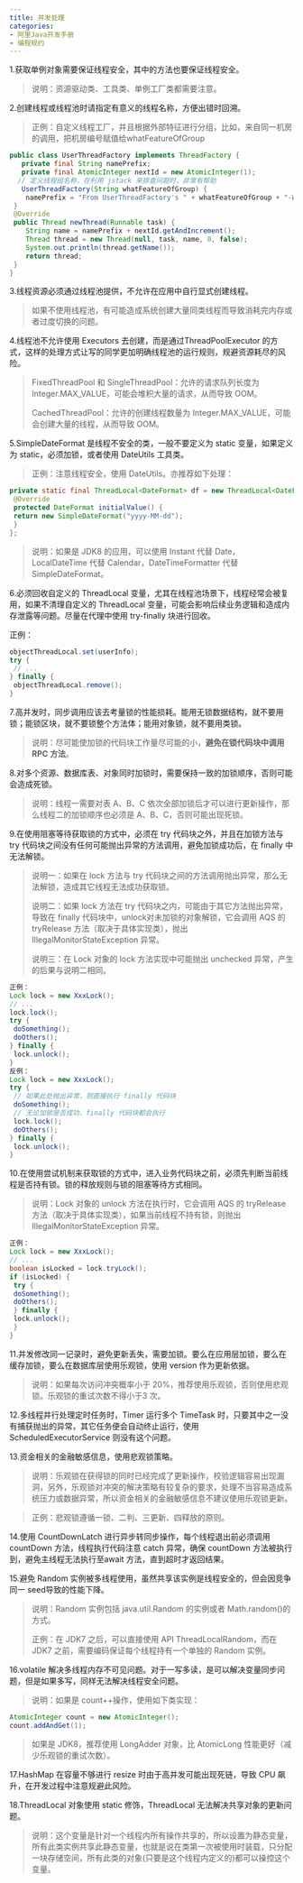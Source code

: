 ```yaml
---
title: 并发处理
categories: 
- 阿里Java开发手册
- 编程规约
---
```


1.获取单例对象需要保证线程安全，其中的方法也要保证线程安全。

> 说明：资源驱动类、工具类、单例工厂类都需要注意。

2.创建线程或线程池时请指定有意义的线程名称，方便出错时回溯。

> 正例：自定义线程工厂，并且根据外部特征进行分组，比如，来自同一机房的调用，把机房编号赋值给whatFeatureOfGroup

```java
public class UserThreadFactory implements ThreadFactory {
   private final String namePrefix;
   private final AtomicInteger nextId = new AtomicInteger(1);
  // 定义线程组名称，在利用 jstack 来排查问题时，非常有帮助
   UserThreadFactory(String whatFeatureOfGroup) {
    namePrefix = "From UserThreadFactory's " + whatFeatureOfGroup + "-Worker-";
 }
 @Override
 public Thread newThread(Runnable task) {
    String name = namePrefix + nextId.getAndIncrement();
    Thread thread = new Thread(null, task, name, 0, false);
    System.out.println(thread.getName());
    return thread;
 }
}
```

3.线程资源必须通过线程池提供，不允许在应用中自行显式创建线程。

> 如果不使用线程池，有可能造成系统创建大量同类线程而导致消耗完内存或者过度切换的问题。

4.线程池不允许使用 Executors 去创建，而是通过ThreadPoolExecutor 的方式，这样的处理方式让写的同学更加明确线程池的运行规则，规避资源耗尽的风险。

> FixedThreadPool 和 SingleThreadPool：允许的请求队列长度为 Integer.MAX_VALUE，可能会堆积大量的请求，从而导致 OOM。
>
> CachedThreadPool：允许的创建线程数量为 Integer.MAX_VALUE，可能会创建大量的线程，从而导致 OOM。

5.SimpleDateFormat 是线程不安全的类，一般不要定义为 static 变量，如果定义为 static，必须加锁，或者使用 DateUtils 工具类。

> 正例：注意线程安全，使用 DateUtils。亦推荐如下处理：

```java
private static final ThreadLocal<DateFormat> df = new ThreadLocal<DateFormat>() {
 @Override
 protected DateFormat initialValue() {
 return new SimpleDateFormat("yyyy-MM-dd");
 }
};
```

> 说明：如果是 JDK8 的应用，可以使用 Instant 代替 Date，LocalDateTime 代替 Calendar，DateTimeFormatter 代替SimpleDateFormat。

6.必须回收自定义的 ThreadLocal 变量，尤其在线程池场景下，线程经常会被复用，如果不清理自定义的 ThreadLocal 变量，可能会影响后续业务逻辑和造成内存泄露等问题。尽量在代理中使用 try-finally 块进行回收。

正例：

```java
objectThreadLocal.set(userInfo);
try {
 // ...
} finally {
 objectThreadLocal.remove();
}
```

7.高并发时，同步调用应该去考量锁的性能损耗。能用无锁数据结构，就不要用锁；能锁区块，就不要锁整个方法体；能用对象锁，就不要用类锁。

> 说明：尽可能使加锁的代码块工作量尽可能的小，**避免在锁代码块中调用 RPC 方法**。

8.对多个资源、数据库表、对象同时加锁时，需要保持一致的加锁顺序，否则可能会造成死锁。

> 说明：线程一需要对表 A、B、C 依次全部加锁后才可以进行更新操作，那么线程二的加锁顺序也必须是 A、B、C，否则可能出现死锁。

9.在使用阻塞等待获取锁的方式中，必须在 try 代码块之外，并且在加锁方法与 try 代码块之间没有任何可能抛出异常的方法调用，避免加锁成功后，在 finally 中无法解锁。

> 说明一：如果在 lock 方法与 try 代码块之间的方法调用抛出异常，那么无法解锁，造成其它线程无法成功获取锁。
>
> 说明二：如果 lock 方法在 try 代码块之内，可能由于其它方法抛出异常，导致在 finally 代码块中，unlock对未加锁的对象解锁，它会调用 AQS 的tryRelease 方法（取决于具体实现类），抛出IllegalMonitorStateException 异常。
>
> 说明三：在 Lock 对象的 lock 方法实现中可能抛出 unchecked 异常，产生的后果与说明二相同。

```java
正例：
Lock lock = new XxxLock();
// ...
lock.lock();
try {
 doSomething();
 doOthers();
} finally {
 lock.unlock();
}
反例：
Lock lock = new XxxLock();
try {
 // 如果此处抛出异常，则直接执行 finally 代码块
 doSomething();
 // 无论加锁是否成功，finally 代码块都会执行
 lock.lock();
 doOthers();
} finally {
 lock.unlock();
}
```

10.在使用尝试机制来获取锁的方式中，进入业务代码块之前，必须先判断当前线程是否持有锁。锁的释放规则与锁的阻塞等待方式相同。

> 说明：Lock 对象的 unlock 方法在执行时，它会调用 AQS 的 tryRelease 方法（取决于具体实现类），如果当前线程不持有锁，则抛出 IllegalMonitorStateException 异常。

```java
正例：
Lock lock = new XxxLock();
// ...
boolean isLocked = lock.tryLock();
if (isLocked) {
 try {
 doSomething();
 doOthers();
 } finally {
 lock.unlock();
 }
}
```

11.并发修改同一记录时，避免更新丢失，需要加锁。要么在应用层加锁，要么在缓存加锁，要么在数据库层使用乐观锁，使用 version 作为更新依据。

> 说明：如果每次访问冲突概率小于 20%，推荐使用乐观锁，否则使用悲观锁。乐观锁的重试次数不得小于3 次。

12.多线程并行处理定时任务时，Timer 运行多个 TimeTask 时，只要其中之一没有捕获抛出的异常，其它任务便会自动终止运行，使用 ScheduledExecutorService 则没有这个问题。

13.资金相关的金融敏感信息，使用悲观锁策略。

> 说明：乐观锁在获得锁的同时已经完成了更新操作，校验逻辑容易出现漏洞，另外，乐观锁对冲突的解决策略有较复杂的要求，处理不当容易造成系统压力或数据异常，所以资金相关的金融敏感信息不建议使用乐观锁更新。

> 正例：悲观锁遵循一锁、二判、三更新、四释放的原则。

14.使用 CountDownLatch 进行异步转同步操作，每个线程退出前必须调用 countDown 方法，线程执行代码注意 catch 异常，确保 countDown 方法被执行到，避免主线程无法执行至await 方法，直到超时才返回结果。

15.避免 Random 实例被多线程使用，虽然共享该实例是线程安全的，但会因竞争同一 seed导致的性能下降。

> 说明：Random 实例包括 java.util.Random 的实例或者 Math.random()的方式。
>
> 正例：在 JDK7 之后，可以直接使用 API ThreadLocalRandom，而在 JDK7 之前，需要编码保证每个线程持有一个单独的 Random 实例。

16.volatile 解决多线程内存不可见问题。对于一写多读，是可以解决变量同步问题，但是如果多写，同样无法解决线程安全问题。

> 说明：如果是 count++操作，使用如下类实现：

```java
AtomicInteger count = new AtomicInteger();
count.addAndGet(1); 
```

> 如果是 JDK8，推荐使用 LongAdder 对象，比 AtomicLong 性能更好（减少乐观锁的重试次数）。

17.HashMap 在容量不够进行 resize 时由于高并发可能出现死链，导致 CPU 飙升，在开发过程中注意规避此风险。

18.ThreadLocal 对象使用 static 修饰，ThreadLocal 无法解决共享对象的更新问题。

> 说明：这个变量是针对一个线程内所有操作共享的，所以设置为静态变量，所有此类实例共享此静态变量，也就是说在类第一次被使用时装载，只分配一块存储空间，所有此类的对象(只要是这个线程内定义的)都可以操控这个变量。